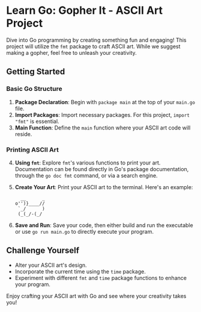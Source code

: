 # Learn Go: Gopher It - ASCII Art Project

Dive into Go programming by creating something fun and engaging! This project will utilize the `fmt` package to craft ASCII art. While we suggest making a gopher, feel free to unleash your creativity.

## Getting Started

### Basic Go Structure

1. **Package Declaration**: Begin with `package main` at the top of your `main.go` file.
2. **Import Packages**: Import necessary packages. For this project, `import "fmt"` is essential.
3. **Main Function**: Define the `main` function where your ASCII art code will reside.

### Printing ASCII Art

4. **Using `fmt`**: Explore `fmt`'s various functions to print your art. Documentation can be found directly in Go's package documentation, through the `go doc fmt` command, or via a search engine.
5. **Create Your Art**: Print your ASCII art to the terminal. Here's an example:

    ```
      __      _
    o'')}____//
     `_/      )
     (_(_/-(_/
    ```

6. **Save and Run**: Save your code, then either build and run the executable or use `go run main.go` to directly execute your program.

## Challenge Yourself

- Alter your ASCII art's design.
- Incorporate the current time using the `time` package.
- Experiment with different `fmt` and `time` package functions to enhance your program.

Enjoy crafting your ASCII art with Go and see where your creativity takes you!
